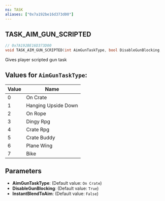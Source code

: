 ```yaml
---
ns: TASK
aliases: ["0x7a192be16d373d00"]
---
```

## TASK_AIM_GUN_SCRIPTED

```c
// 0x7A192BE16D373D00
void TASK_AIM_GUN_SCRIPTED(int AimGunTaskType, bool DisableGunBlocking, bool InstantBlendToAim);
```

Gives player scripted gun task

## Values for `AimGunTaskType`:
| Value | Name |
| --- | --- |
| 0 | On Crate |
| 1 | Hanging Upside Down |
| 2 | On Rope |
| 3 | Dingy Rpg |
| 4 | Crate Rpg |
| 5 | Crate Buddy |
| 6 | Plane Wing |
| 7 | Bike |


## Parameters
* **AimGunTaskType**: (Default value: `On Crate`)
* **DisableGunBlocking**: (Default value: `True`)
* **InstantBlendToAim**: (Default value: `False`)
